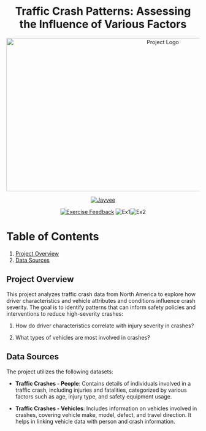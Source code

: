 <div align="center">
  <h1>Traffic Crash Patterns: Assessing the Influence of Various Factors</h1>
  <img src="https://img.freepik.com/free-photo/demographic-census-concept-representation_23-2149093905.jpg?t=st=1730981308~exp=1730984908~hmac=1ef7fdc6cad2d45870562ebfb98e47b37ae3f5ab1352f1f20230b2b76e34ab7c&w=900" width="800" height="400" alt="Project Logo">
</div>

<div align="center">

[![Jayvee](https://img.shields.io/badge/jayvee-0.6.3-blue.svg)](https://pypi.org/project/jayvee/0.6.3/)

[![Exercise Feedback](https://github.com/asheerali/advanced-data-engineering/actions/workflows/exercise-feedback.yml/badge.svg)](https://github.com/asheerali/advanced-data-engineering/actions/workflows/exercise-feedback.yml)
![Ex1](https://img.shields.io/badge/Ex1-100%25-brightgreen)![Ex2](https://img.shields.io/badge/Ex2-100%25-brightgreen)

</div>

# Table of Contents

1. [Project Overview](#project-overview)
2. [Data Sources](#data-sources)

## Project Overview

This project analyzes traffic crash data from North America to explore how driver characteristics and vehicle attributes and conditions influence crash severity. The goal is to identify patterns that can inform safety policies and interventions to reduce high-severity crashes:

1. How do driver characteristics correlate with injury severity in crashes?

2. What types of vehicles are most involved in crashes?

## Data Sources

The project utilizes the following datasets:

- **Traffic Crashes - People**: Contains details of individuals involved in a traffic crash, including injuries and fatalities, categorized by various factors such as age, injury type, and safety equipment usage.

- **Traffic Crashes - Vehicles**: Includes information on vehicles involved in crashes, covering vehicle make, model, defect, and travel direction. It helps in linking vehicle data with person and crash information.
